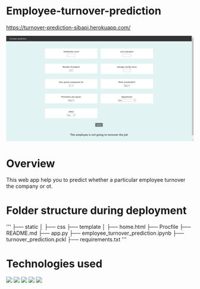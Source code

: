 # Employee-turnover-prediction

 https://turnover-prediction-sibapi.herokuapp.com/


![alt text](https://github.com/SibPrasad/Employee-turnover-prediction/blob/main/Screenshot%20(2260).png)

# Overview

This web app help you to predict whether a particular employee turnover the company or ot.


# Folder structure during deployment
'''
├── static 
│   ├── css
├── template
│   ├── home.html
├── Procfile
├── README.md
├── app.py
├── employee_turnover_prediction.ipynb
├── turnover_prediction.pckl
├── requirements.txt
'''
 # Technologies used
 
![](https://forthebadge.com/images/badges/made-with-python.svg)
[<img target="_blank" src="https://flask.palletsprojects.com/en/1.1.x/_images/flask-logo.png" width=170>](https://flask.palletsprojects.com/en/1.1.x/) 
[<img target="_blank" src="https://number1.co.za/wp-content/uploads/2017/10/gunicorn_logo-300x85.png" width=280>](https://gunicorn.org) 
[<img target="_blank" src="https://scikit-learn.org/stable/_static/scikit-learn-logo-small.png" width=200>](https://scikit-learn.org/stable/) 
![](https://dailysmarty-production.s3.amazonaws.com/uploads/post/img/509/feature_thumb_heroku-logo.jpg)

